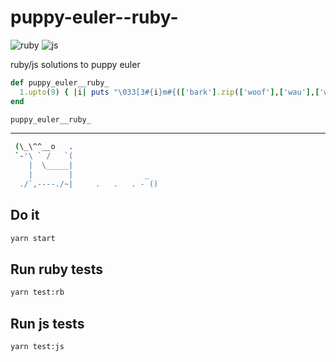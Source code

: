# puppy-euler--ruby-

![ruby](https://github.com/dankreiger/puppy-euler--ruby-/actions/workflows/ruby.yml/badge.svg)
![js](https://github.com/dankreiger/puppy-euler--ruby-/actions/workflows/node.yml/badge.svg)

ruby/js solutions to puppy euler

```ruby
def puppy_euler__ruby_
  1.upto(9) { |i| puts "\033[3#{i}m#{(['bark'].zip(['woof'],['wau'],['waggle'],['hol das bällchen']) * 9000).flatten}\033[0m" }
end

puppy_euler__ruby_
```

---

```sh
 (\_\^^__o   .
 `-'\ ` /   `(
    |  \_____|
    |        |                _
  ./`,----./~|     .   .   . - ()
```

## Do it

```sh
yarn start
```

## Run ruby tests

```sh
yarn test:rb
```

## Run js tests

```sh
yarn test:js
```
